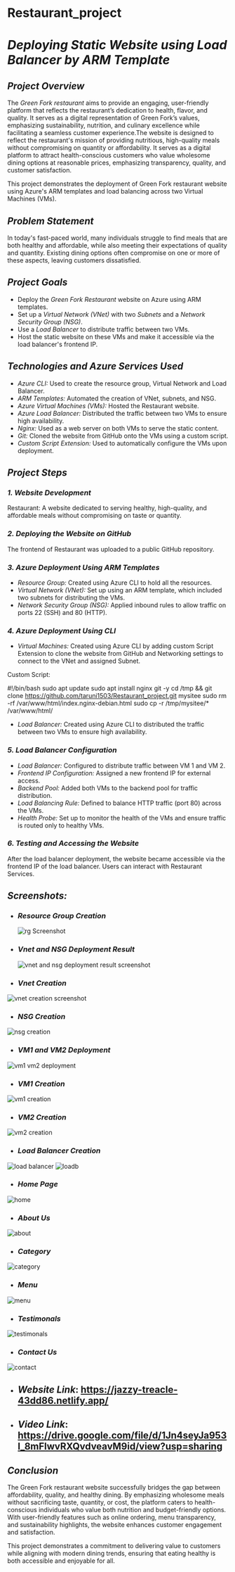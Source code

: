 # Restaurant_project
# *Deploying Static Website using Load Balancer by ARM Template*
## *Project Overview*
The *Green Fork restaurant* aims to provide an engaging, user-friendly platform that reflects the restaurant’s dedication to health, flavor, and quality. It serves as a digital representation of Green Fork’s values, emphasizing sustainability, nutrition, and culinary excellence while facilitating a seamless customer experience.The  website is designed to reflect the restaurant's mission of providing nutritious, high-quality meals without compromising on quantity or affordability. It serves as a digital platform to attract health-conscious customers who value wholesome dining options at reasonable prices, emphasizing transparency, quality, and customer satisfaction.

This project demonstrates the deployment of Green Fork restaurant website using Azure's ARM templates and load balancing across two Virtual Machines (VMs). 

## *Problem Statement*
In today's fast-paced world, many individuals struggle to find meals that are both healthy and affordable, while also meeting their expectations of quality and quantity. Existing dining options often compromise on one or more of these aspects, leaving customers dissatisfied.

## *Project Goals*
* Deploy the *Green Fork Restaurant* website on Azure using ARM templates.
* Set up a *Virtual Network (VNet)* with two *Subnets* and a *Network Security Group (NSG)*.
* Use a *Load Balancer* to distribute traffic between two VMs.
* Host the static website on these VMs and make it accessible via the load balancer's frontend IP.

## *Technologies and Azure Services Used*
* *Azure CLI:* Used to create the resource group, Virtual Network and Load Balancer.
* *ARM Templates:* Automated the creation of VNet, subnets, and NSG.
* *Azure Virtual Machines (VMs):* Hosted the Restaurant website.
* *Azure Load Balancer:* Distributed the traffic between two VMs to ensure high availability.
* *Nginx:* Used as a web server on both VMs to serve the static content.
* *Git:* Cloned the website from GitHub onto the VMs using a custom script.
* *Custom Script Extension:* Used to automatically configure the VMs upon deployment.

## *Project Steps*

### *1. Website Development*
Restaurant: A website dedicated to serving healthy, high-quality, and affordable meals without compromising on taste or quantity. 

### *2. Deploying the Website on GitHub*
The frontend of Restaurant was uploaded to a public GitHub repository.

### *3. Azure Deployment Using ARM Templates*
* *Resource Group:* Created using Azure CLI to hold all the resources.
* *Virtual Network (VNet):* Set up using an ARM template, which included two subnets for distributing the VMs.
* *Network Security Group (NSG):* Applied inbound rules to allow traffic on ports 22 (SSH) and 80 (HTTP).

### *4. Azure Deployment Using CLI*
* *Virtual Machines:* Created using Azure CLI by adding custom Script Extension to clone the website from GitHub and Networking settings to connect to the VNet and assigned Subnet.

Custom Script:

#!/bin/bash
sudo apt update
sudo apt install nginx git -y
cd /tmp && git clone https://github.com/taruni1503/Restaurant_project.git mysitee
sudo rm -rf /var/www/html/index.nginx-debian.html
sudo cp -r /tmp/mysitee/* /var/www/html/

* *Load Balancer:* Created using Azure CLI to distributed the traffic between two VMs to ensure high availability.

### *5. Load Balancer Configuration*
* *Load Balancer:* Configured to distribute traffic between VM 1 and VM 2.
* *Frontend IP Configuration:* Assigned a new frontend IP for external access.
* *Backend Pool:* Added both VMs to the backend pool for traffic distribution.
* *Load Balancing Rule:* Defined to balance HTTP traffic (port 80) across the VMs.
* *Health Probe:* Set up to monitor the health of the VMs and ensure traffic is routed only to healthy VMs.

### *6. Testing and Accessing the Website*
After the load balancer deployment, the website became accessible via the frontend IP of the load balancer. Users can interact with Restaurant Services.

## *Screenshots:*

* ### *Resource Group Creation*
  ![rg Screenshot](https://github.com/user-attachments/assets/c1d33421-7017-41ad-b481-1a033a06cff5)

* ### *Vnet and NSG Deployment Result*
  ![vnet and nsg deployment result screenshot](https://github.com/user-attachments/assets/21ed9cf7-e513-4637-aeb8-0987af7c00a8)

* ### *Vnet Creation*
![vnet creation screenshot](https://github.com/user-attachments/assets/e784ea8e-e028-45ec-8197-bf2946412302)

* ### *NSG Creation*
![nsg creation](https://github.com/user-attachments/assets/a4284dac-2021-4d74-99d1-c9e100a724f7)

* ### *VM1 and VM2 Deployment*
![vm1 vm2 deployment](https://github.com/user-attachments/assets/3f452d08-b1cb-466b-993f-e24b2c958afa)

* ### *VM1 Creation*
![vm1 creation](https://github.com/user-attachments/assets/c233bded-930b-4070-bb65-03ea759e5f89)

* ### *VM2 Creation*
![vm2 creation](https://github.com/user-attachments/assets/195c871b-b4b6-4371-8ee4-6f58791aaed5)

* ### *Load Balancer Creation*
![load balancer](https://github.com/user-attachments/assets/908aa7f6-2dd2-453d-a012-ebf92c7aea1d)
![loadb](https://github.com/user-attachments/assets/05dafe55-7dcf-4ab4-9094-d36165472326)

* ### *Home Page*
![home](https://github.com/user-attachments/assets/a4c24f43-7237-4ace-a572-665457d92b83)

* ### *About Us*
![about](https://github.com/user-attachments/assets/681952c0-1fdb-4808-a262-d930c07aa2c7)

* ### *Category*
![category](https://github.com/user-attachments/assets/84e707fa-676f-4ad1-9ab3-7fff3bb39a32)

* ### *Menu*
![menu](https://github.com/user-attachments/assets/649d8923-7eb5-4861-a1a0-0c90f680d7e0)

* ### *Testimonals*
![testimonals](https://github.com/user-attachments/assets/064450bb-dadf-4a90-9ef4-866547d2de61)

* ### *Contact Us*
![contact](https://github.com/user-attachments/assets/e881e804-f971-4d14-a8a7-927cc07d2c77)

* ## *Website Link*: https://jazzy-treacle-43dd86.netlify.app/
* ## *Video Link*: <!--[Watch Video]-->https://drive.google.com/file/d/1Jn4seyJa953l_8mFIwvRXQvdveavM9id/view?usp=sharing


## *Conclusion*
The Green Fork restaurant website successfully bridges the gap between affordability, quality, and healthy dining. By emphasizing wholesome meals without sacrificing taste, quantity, or cost, the platform caters to health-conscious individuals who value both nutrition and budget-friendly options. With user-friendly features such as online ordering, menu transparency, and sustainability highlights, the website enhances customer engagement and satisfaction.  

This project demonstrates a commitment to delivering value to customers while aligning with modern dining trends, ensuring that eating healthy is both accessible and enjoyable for all.
